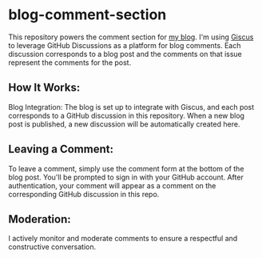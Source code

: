 # blog-comment-section

This repository powers the comment section for [my blog](https://blog.chappell.nyc). I'm using [Giscus](https://github.com/giscus/giscus) to leverage GitHub Discussions as a platform for blog comments. Each discussion corresponds to a blog post and the comments on that issue represent the comments for the post.

## How It Works:

Blog Integration: The blog is set up to integrate with Giscus, and each post corresponds to a GitHub discussion in this repository. When a new blog post is published, a new discussion will be automatically created here.

## Leaving a Comment: 

To leave a comment, simply use the comment form at the bottom of the blog post. You'll be prompted to sign in with your GitHub account. After authentication, your comment will appear as a comment on the corresponding GitHub discussion in this repo.

## Moderation: 

I actively monitor and moderate comments to ensure a respectful and constructive conversation.
